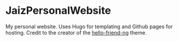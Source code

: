 # JaizPersonalWebsite
My personal website. Uses Hugo for templating and Github pages for hosting. Credit to the creator of the [hello-friend-ng](https://github.com/rhazdon/hugo-theme-hello-friend-ng) theme.
